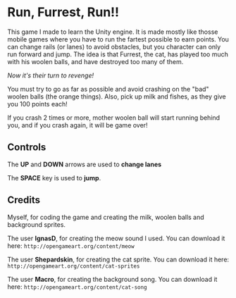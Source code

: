 # Run, Furrest, Run!!

This game I made to learn the Unity engine.
It is made mostly like thosse mobile games where you have to run the fartest possible to earn points. You can change rails (or lanes) to avoid obstacles, but you character can only run forward and jump.
The idea is that Furrest, the cat, has played too much with his woolen balls, and have destroyed too many of them.

*Now it's their turn to revenge!*

You must try to go as far as possible and avoid crashing on the "bad" woolen balls (the orange things). Also, pick up milk and fishes, as they give you 100 points each!

If you crash 2 times or more, mother woolen ball will start running behind you, and if you crash again, it will be game over!


## Controls
The **UP** and **DOWN** arrows are used to **change lanes**

The **SPACE** key is used to **jump**.


## Credits
Myself, for coding the game and creating the milk, woolen balls and background sprites.

The user **IgnasD**, for creating the meow sound I used. You can download it here: `http://opengameart.org/content/meow`

The user **Shepardskin**, for creating the cat sprite. You can download it here: `http://opengameart.org/content/cat-sprites`

The user **Macro**, for creating the background song. You can download it here: `http://opengameart.org/content/cat-song`
